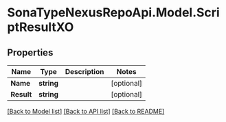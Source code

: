 # SonaTypeNexusRepoApi.Model.ScriptResultXO
## Properties

Name | Type | Description | Notes
------------ | ------------- | ------------- | -------------
**Name** | **string** |  | [optional] 
**Result** | **string** |  | [optional] 

[[Back to Model list]](../README.md#documentation-for-models) [[Back to API list]](../README.md#documentation-for-api-endpoints) [[Back to README]](../README.md)

